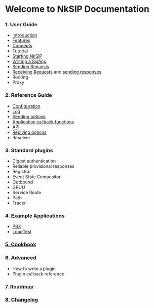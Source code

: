 # Welcome to NkSIP Documentation

### 1. User Guide

* [Introduction](guide/introduction.md)
* [Features](guide/features.md)
* [Concepts](guide/concepts.md)
* [Tutorial](guide/tutorial.md)
* [Starting NkSIP](guide/start_nksip.md)
* [Writing a SipApp](guide/start_a_sipapp.md)
* [Sending Requests](guide/sending_requests.md)
* [Receiving Requests](guide/receiving_requests.md) and [sending responses](guide/sending_responses.md)
* Routing
* Proxy

### 2. Reference Guide

* [Configuration](reference/configuration.md)
* [Log](reference/log.md)
* [Sending options](reference/sending_options.md)
* [Application callback functions](reference/callback_functions.md)
* [API](reference/api.md)
* [Replying options](reference/reply_options.md)
* Resolver

### 3. Standard plugins

* Digest authentication
* Reliable provisional responses
* Registrar
* Event State Compositor
* Outbound
* GRUU
* Service Route
* Path
* Tracer

### 4. Example Applications

* [PBX](samples/pbx.md)
* [LoadTest](samples/loadtest.md)

### [5. Cookbook](cookbook) 


### 6. Advanced

* How to write a plugin
* Plugin callback reference

### [7. Roadmap](roadmap.md) 
### [8. Changelog](changelog.md) 


